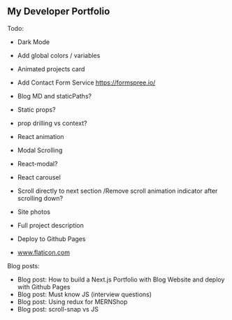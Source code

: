 ## My Developer Portfolio

Todo:

- Dark Mode
- Add global colors / variables
- Animated projects card

- Add Contact Form Service https://formspree.io/

- Blog MD and staticPaths?
- Static props?
- prop drilling vs context?

- React animation
- Modal Scrolling
- React-modal?
- React carousel
- Scroll directly to next section /Remove scroll animation indicator after scrolling down?

- Site photos
- Full project description
- Deploy to Github Pages

- www.flaticon.com

Blog posts:

- Blog post: How to build a Next.js Portfolio with Blog Website and deploy with Github Pages
- Blog post: Must know JS (interview questions)
- Blog post: Using redux for MERNShop
- Blog post: scroll-snap vs JS
